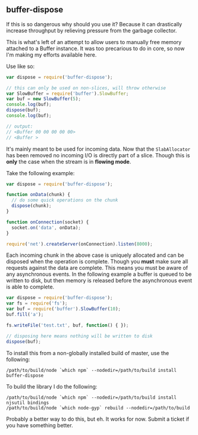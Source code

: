 ## buffer-dispose

If this is so dangerous why should you use it? Because it can drastically
increase throughput by relieving pressure from the garbage collector.

This is what's left of an attempt to allow users to manually free memory
attached to a Buffer instance. It was too precarious to do in core, so now I'm
making my efforts available here.

Use like so:

```javascript
var dispose = require('buffer-dispose');

// this can only be used on non-slices, will throw otherwise
var SlowBuffer = require('buffer').SlowBuffer;
var buf = new SlowBuffer(5);
console.log(buf);
dispose(buf);
console.log(buf);

// output:
// <Buffer 00 00 00 00 00>
// <Buffer >
```

It's mainly meant to be used for incoming data. Now that the `SlabAllocator` has
been removed no incoming I/O is directly part of a slice. Though this is
**only** the case when the stream is in **flowing mode**.

Take the following example:

```javascript
var dispose = require('buffer-dispose');

function onData(chunk) {
  // do some quick operations on the chunk
  dispose(chunk);
}

function onConnection(socket) {
  socket.on('data', onData);
}

require('net').createServer(onConnection).listen(8000);
```

Each incoming chunk in the above case is uniquely allocated and can be disposed
when the operation is complete. Though you **must** make sure all requests
against the data are complete. This means you must be aware of any asynchronous
events. In the following example a buffer is queued to be written to disk, but
then memory is released before the asynchronous event is able to complete.

```javascript
var dispose = require('buffer-dispose');
var fs = require('fs');
var buf = require('buffer').SlowBuffer(10);
buf.fill('a');

fs.writeFile('test.txt', buf, function() { });

// disposing here means nothing will be written to disk
dispose(buf);
```

To install this from a non-globally installed build of master, use the
following:

```
/path/to/build/node `which npm` --nodedir=/path/to/build install buffer-dispose
```

To build the library I do the following:

```
/path/to/build/node `which npm` --nodedir=/path/to/build install njsutil bindings
/path/to/build/node `which node-gyp` rebuild --nodedir=/path/to/build
```

Probably a better way to do this, but eh. It works for now. Submit a ticket if
you have something better.
